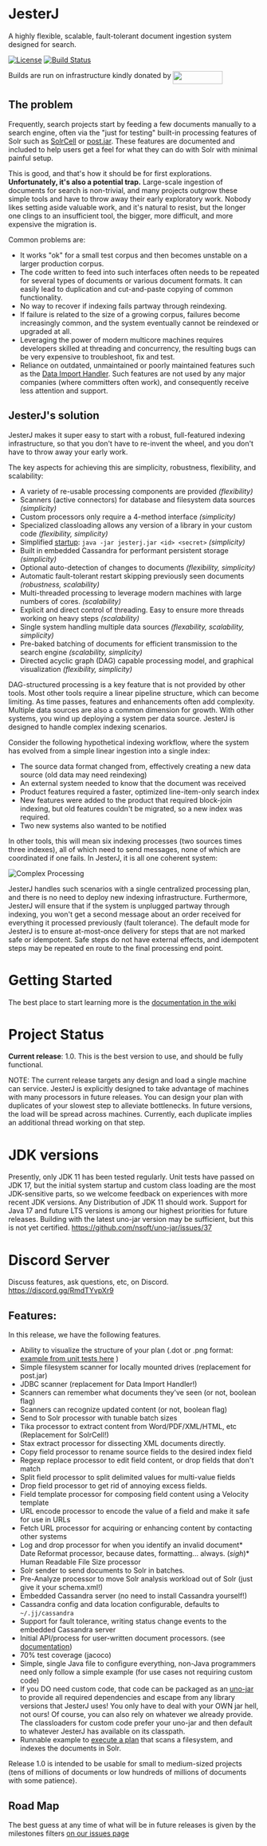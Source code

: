 JesterJ
=======
A highly flexible, scalable, fault-tolerant document ingestion system designed for search.

[![License](https://img.shields.io/badge/license-Apache%202.0-B70E23.svg?style=plastic)](http://www.opensource.org/licenses/Apache-2.0)
[![Build Status](https://github.com/nsoft/jesterj/actions/workflows/gradle.yml/badge.svg)](https://github.com/nsoft/jesterj/actions)

Builds are run on infrastructure kindly donated by [<img align="top" src="https://crave.io/wp-content/uploads/2022/09/Crave_logo_black_bg-e1663023213710.png" alt="" width="100px" height="26px">](https://crave.io/)

## The problem
Frequently, search projects start by feeding a few documents manually to a search engine, often via the "just for testing" built-in processing features of Solr such as [SolrCell](https://solr.apache.org/guide/6_6/uploading-data-with-solr-cell-using-apache-tika.html) or [post.jar](https://solr.apache.org/guide/6_6/post-tool.html#simpleposttool).
These features are documented and included to help users get a feel for what they can do with Solr with minimal painful setup.

This is good, and that's how it should be for first explorations. **Unfortunately, it's also a potential trap.**
Large-scale ingestion of documents for search is non-trivial, and many projects outgrow these simple tools and have to throw away their early exploratory work. Nobody likes setting aside valuable work, and it's natural to resist, but the longer one clings to an insufficient tool, the bigger, more difficult, and more expensive the migration is.


Common problems are:

- It works "ok" for a small test corpus and then becomes unstable on a larger production corpus.
- The code written to feed into such interfaces often needs to be repeated for several types of documents or various document formats. It can easily lead to duplication and cut-and-paste copying of common functionality.
- No way to recover if indexing fails partway through reindexing.
- If failure is related to the size of a growing corpus, failures become increasingly common, and the system eventually cannot be reindexed or upgraded at all.
- Leveraging the power of modern multicore machines requires developers skilled at threading and concurrency, the resulting bugs can be very expensive to troubleshoot, fix and test.
- Reliance on outdated, unmaintained or poorly maintained features such as the [Data Import Handler](https://solr.apache.org/guide/8_11/uploading-structured-data-store-data-with-the-data-import-handler.html). Such features are not used by any major companies (where committers often work), and consequently receive less attention and support.

## JesterJ's solution

JesterJ makes it super easy to start with a robust, full-featured indexing infrastructure, so that you don't have to re-invent the wheel, and you don't have to throw away your early work.

The key aspects for achieving this are simplicity, robustness, flexibility, and scalability:

- A variety of re-usable processing components are provided _(flexibility)_
- Scanners (active connectors) for database and filesystem data sources _(simplicity)_
- Custom processors only require a 4-method interface _(simplicity)_
- Specialized classloading allows any version of a library in your custom code _(flexibility, simplicity)_
- Simplified [startup](): `java -jar jesterj.jar <id> <secret>` _(simplicity)_
- Built in embedded Cassandra for performant persistent storage _(simplicity)_
- Optional auto-detection of changes to documents _(flexibility, simplicity)_
- Automatic fault-tolerant restart skipping previously seen documents _(robustness, scalability)_
- Multi-threaded processing to leverage modern machines with large numbers of cores. _(scalability)_
- Explicit and direct control of threading. Easy to ensure more threads working on heavy steps _(scalability)_
- Single system handling multiple data sources _(flexability, scalability, simplicity)_
- Pre-baked batching of documents for efficient transmission to the search engine _(scalability, simplicity)_
- Directed acyclic graph (DAG) capable processing model, and graphical visualization _(flexibility, simplicity)_

DAG-structured processing is a key feature that is not provided by other tools.
Most other tools require a linear pipeline structure, which can become limiting. As time passes, features and enhancements often add complexity.
Multiple data sources are also a common dimension for growth. With other systems, you wind up deploying a system per data source.
JesterJ is designed to handle complex indexing scenarios.

Consider the following hypothetical indexing workflow, where the system has evolved from a simple linear ingestion into a single index:
- The source data format changed from, effectively creating a new data source (old data may need reindexing)
- An external system needed to know that the document was received
- Product features required a faster, optimized line-item-only search index
- New features were added to the product that required block-join indexing, but old features couldn't be migrated, so a new index was required.
- Two new systems also wanted to be notified

In other tools, this will mean six indexing processes (two sources times three indexes), all of which need to send messages, none of which are coordinated if one fails. In JesterJ, it is all one coherent system:

![Complex Processing](https://raw.githubusercontent.com/nsoft/jesterj/79ed481c7c0b98469e3e41c96b92170837a26130/code/examples/routing/complex-routing.png)

JesterJ handles such scenarios with a single centralized processing plan, and there is no need to deploy new indexing infrastructure.
Furthermore, JesterJ will ensure that if the system is unplugged partway through indexing, you won't get a second message about an order received for everything it processed previously (fault tolerance).
The default mode for JesterJ is to ensure at-most-once delivery for steps that are not marked safe or idempotent. Safe steps do not have external effects, and idempotent steps may be repeated en route to the final processing end point.

# Getting Started

The best place to start learning more is the [documentation in the wiki](https://github.com/nsoft/jesterj/wiki/Documentation)

# Project Status

**Current release**: 1.0. This is the best version to use, and should be fully functional.

NOTE: The current release targets any design and load a single machine can service.
JesterJ is explicitly designed to take advantage of machines with many processors in future releases.
You can design your plan with duplicates of your slowest step to alleviate bottlenecks. In future versions, the load will be spread across machines. Currently, each duplicate implies an additional thread working on that step.

# JDK versions

Presently, only JDK 11 has been tested regularly.
Unit tests have passed on JDK 17, but the initial system startup and custom class loading are the most JDK-sensitive parts, so we welcome feedback on experiences with more recent JDK versions.
Any Distribution of JDK 11 should work.
Support for Java 17 and future LTS versions is among our highest priorities for future releases.
Building with the latest uno-jar version may be sufficient, but this is not yet certified. https://github.com/nsoft/uno-jar/issues/37
# Discord Server

Discuss features, ask questions, etc, on Discord. https://discord.gg/RmdTYvpXr9

## Features:

In this release, we have the following features.

* Ability to visualize the structure of your plan (.dot or .png format: [example from unit tests here](https://tinyurl.com/22k7tu74) )
* Simple filesystem scanner for locally mounted drives (replacement for post.jar)
* JDBC scanner (replacement for Data Import Handler!)
* Scanners can remember what documents they've seen (or not, boolean flag)
* Scanners can recognize updated content (or not, boolean flag)
* Send to Solr processor with tunable batch sizes
* Tika processor to extract content from Word/PDF/XML/HTML, etc (Replacement for SolrCell!)
* Stax extract processor for dissecting XML documents directly.
* Copy field processor to rename source fields to the desired index field
* Regexp replace processor to edit field content, or drop fields that don't match
* Split field processor to split delimited values for multi-value fields
* Drop field processor to get rid of annoying excess fields.
* Field template processor for composing field content using a Velocity template
* URL encode processor to encode the value of a field and make it safe for use in URLs
* Fetch URL processor for acquiring or enhancing content by contacting other systems
* Log and drop processor for when you identify an invalid document* Date Reformat processor, because dates, formatting... always. (*sigh*)* Human Readable File Size processor
* Solr sender to send documents to Solr in batches.
* Pre-Analyze processor to move Solr analysis workload out of Solr (just give it your schema.xml!)
* Embedded Cassandra server (no need to install Cassandra yourself!)
* Cassandra config and data location configurable, defaults to `~/.jj/cassandra`
* Support for fault tolerance, writing status change events to the embedded Cassandra server
* Initial API/process for user-written document processors. (see [documentation](https://github.com/nsoft/jesterj/wiki/Documentation))
* 70% test coverage (jacoco)
* Simple, single Java file to configure everything, non-Java programmers need only follow a simple example (for use cases not requiring custom code)
* If you DO need custom code, that code can be packaged as an [uno-jar](https://github.com/nsoft/uno-jar) to provide all required dependencies and escape from any library versions that JesterJ uses! You only have to deal with your OWN jar hell, not ours! Of course, you can also rely on whatever we already provide. The classloaders for custom code prefer your uno-jar and then default to whatever JesterJ has available on its classpath.
* Runnable example to [execute a plan](https://github.com/nsoft/jesterj/blob/master/code/ingest/README.md) that scans a filesystem, and indexes the documents in Solr.

Release 1.0 is intended to be usable for small to medium-sized projects (tens of millions of documents or low hundreds of millions of documents with some patience).

## Road Map

The best guess at any time of what will be in future releases is given by the milestones filters [on our issues page](https://github.com/nsoft/jesterj/issues)
